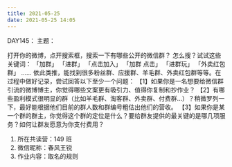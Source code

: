 ```yaml
---
title: 2021-05-25
date: 2021-05-25 14:05
---
```


DAY145：
主题：

打开你的微博，点开搜索框，搜索一下有哪些公开的微信群？
怎么搜？试试这些关键词：
「加群」
「进群」
「点击加入」
「加群 点击」
「进群玩」
「外卖红包群」
……
依此类推，能找到很多粉丝群、应援群、羊毛群、外卖红包群等等。在过程中做好记录，尝试回答以下至少一个问题：
【1】如果你是一名想要给微信群引流的微博博主，你觉得哪些文案更有吸引力、值得你复制和抄作业？
【2】有哪些盈利模式很明显的群（比如羊毛群、淘客群、外卖群、付费群…）？稍微罗列一下，最好能根据他们目前的群人数和群编号粗估出他们的营收。
【3】如果你是某一个群的群主，你觉得这个群的定位是什么？要给群友提供的最关键的是哪几项服务？如何让群友愿意为你支付费用？


1. 所在共读营：149 班
2. 微信昵称：春风王锐
3. 作业内容：取名的规则